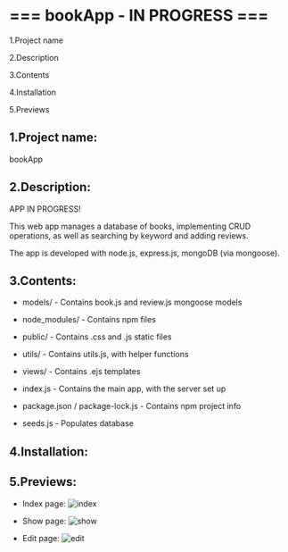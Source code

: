 # === bookApp - IN PROGRESS ===

1.Project name

2.Description

3.Contents

4.Installation

5.Previews

## 1.Project name:

bookApp


## 2.Description:

APP IN PROGRESS!

This web app manages a database of books, implementing CRUD operations, as well as searching by keyword and adding reviews.

The app is developed with node.js, express.js, mongoDB (via mongoose).


## 3.Contents:

- models/ - Contains book.js and review.js mongoose models

- node_modules/ - Contains npm files

- public/ - Contains .css and .js static files

- utils/ - Contains utils.js, with helper functions

- views/ - Contains .ejs templates

- index.js - Contains the main app, with the server set up

- package.json / package-lock.js - Contains npm project info

- seeds.js - Populates database


## 4.Installation:


## 5.Previews:
- Index page:
![index](https://user-images.githubusercontent.com/76016486/204314176-bf7c85b3-f7a0-4663-aafa-f3f5b05b8831.png)

- Show page:
![show](https://user-images.githubusercontent.com/76016486/204314296-8da25143-ad72-44c4-a2f5-6c166b7b7e99.png)

- Edit page:
![edit](https://user-images.githubusercontent.com/76016486/204314331-4e5ad373-a721-42ed-9557-564a32c646bf.png)
